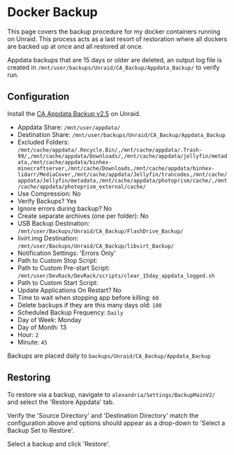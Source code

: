 # Docker Backup

This page covers the backup procedure for my docker containers running on Unraid. This process acts as a last resort of restoration where all dockers are backed up at once and all restored at once.

Appdata backups that are 15 days or older are deleted, an output log file is created in `/mnt/user/backups/Unraid/CA_Backup/Appdata_Backup/` to verify run.

## Configuration

Install the [CA Appdata Backup v2.5](https://forums.unraid.net/topic/132721-plugin-ca-appdata-backup-restore-v25/) on Unraid.

- Appdata Share: `/mnt/user/appdata/`
- Destination Share: `/mnt/user/backups/Unraid/CA_Backup/Appdata_Backup`
- Excluded Folders: `/mnt/cache/appdata/.Recycle.Bin/,/mnt/cache/appdata/.Trash-99/,/mnt/cache/appdata/Downloads/,/mnt/cache/appdata/jellyfin/metadata,/mnt/cache/appdata/binhex-minecraftserver,/mnt/cache/Downloads,/mnt/cache/appdata/binhex-lidarr/MediaCover,/mnt/cache/appdata/Jellyfin/trancodes,/mnt/cache/appdata/Jellyfin/metadata,/mnt/cache/appdata/photoprism/cache/,/mnt/cache/appdata/photoprism_external/cache/`
- Use Compression: No
- Verify Backups? Yes
- Ignore errors during backup? No
- Create separate archives (one per folder): No
- USB Backup Destination: `/mnt/user/Backups/Unraid/CA_Backup/FlashDrive_Backup/`
- livirt.img Destination: `/mnt/user/Backups/Unraid/CA_Backup/libvirt_Backup/`
- Notification Settings: 'Errors Only'
- Path to Custom Stop Script: 
- Path to Custom Pre-start Script: `/mnt/user/DevRack/DevRack/scripts/clear_15day_appdata_logged.sh`
- Path to Custom Start Script:
- Update Applications On Restart? No
- Time to wait when stopping app before killing: `60`
- Delete backups if they are this many days old: `180`
- Scheduled Backup Frequency: `Daily`
- Day of Week: Monday
- Day of Month: 13
- Hour: `2`
- Minute: `45`

Backups are placed daily to `backups/Unraid/CA_Backup/Appdata_Backup`

## Restoring

To restore via a backup, navigate to `alexandria/Settings/BackupMainV2/` and select the 'Restore Appdata' tab.

Verify the 'Source Directory' and 'Destination Directory' match the configuration above and options should appear as a drop-down to 'Select a Backup Set to Restore'.

Select a backup and click 'Restore'.
